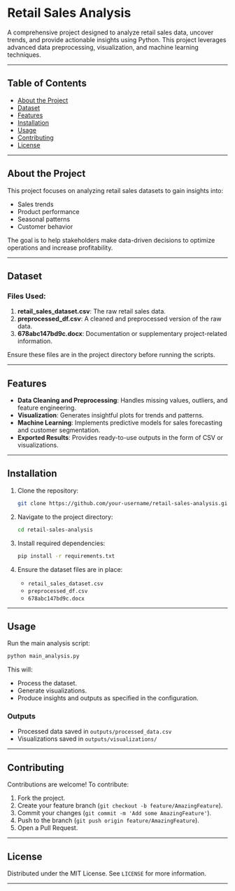 # Retail Sales Analysis

A comprehensive project designed to analyze retail sales data, uncover trends, and provide actionable insights using Python. This project leverages advanced data preprocessing, visualization, and machine learning techniques.

---

## Table of Contents

- [About the Project](#about-the-project)
- [Dataset](#dataset)
- [Features](#features)
- [Installation](#installation)
- [Usage](#usage)
- [Contributing](#contributing)
- [License](#license)

---

## About the Project

This project focuses on analyzing retail sales datasets to gain insights into:
- Sales trends
- Product performance
- Seasonal patterns
- Customer behavior

The goal is to help stakeholders make data-driven decisions to optimize operations and increase profitability.

---

## Dataset

### Files Used:
1. **retail_sales_dataset.csv**: The raw retail sales data.
2. **preprocessed_df.csv**: A cleaned and preprocessed version of the raw data.
3. **678abc147bd9c.docx**: Documentation or supplementary project-related information.

Ensure these files are in the project directory before running the scripts.

---

## Features

- **Data Cleaning and Preprocessing**: Handles missing values, outliers, and feature engineering.
- **Visualization**: Generates insightful plots for trends and patterns.
- **Machine Learning**: Implements predictive models for sales forecasting and customer segmentation.
- **Exported Results**: Provides ready-to-use outputs in the form of CSV or visualizations.

---

## Installation

1. Clone the repository:
   ```bash
   git clone https://github.com/your-username/retail-sales-analysis.git
   ```

2. Navigate to the project directory:
   ```bash
   cd retail-sales-analysis
   ```

3. Install required dependencies:
   ```bash
   pip install -r requirements.txt
   ```

4. Ensure the dataset files are in place:
   - `retail_sales_dataset.csv`
   - `preprocessed_df.csv`
   - `678abc147bd9c.docx`

---

## Usage

Run the main analysis script:
```bash
python main_analysis.py
```

This will:
- Process the dataset.
- Generate visualizations.
- Produce insights and outputs as specified in the configuration.

### Outputs
- Processed data saved in `outputs/processed_data.csv`
- Visualizations saved in `outputs/visualizations/`

---

## Contributing

Contributions are welcome! To contribute:
1. Fork the project.
2. Create your feature branch (`git checkout -b feature/AmazingFeature`).
3. Commit your changes (`git commit -m 'Add some AmazingFeature'`).
4. Push to the branch (`git push origin feature/AmazingFeature`).
5. Open a Pull Request.

---

## License

Distributed under the MIT License. See `LICENSE` for more information.

---
